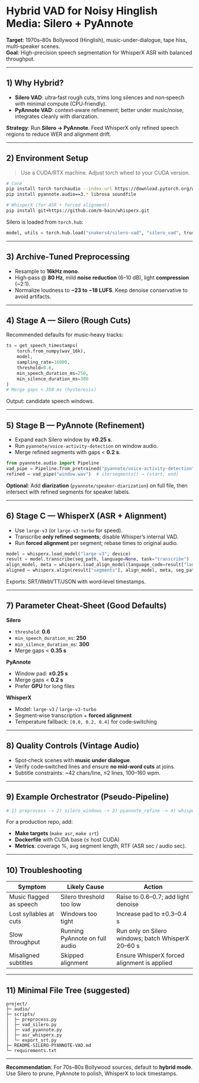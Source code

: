 # Hybrid VAD for Noisy Hinglish Media: Silero + PyAnnote
**Target**: 1970s–80s Bollywood (Hinglish), music-under-dialogue, tape hiss, multi‑speaker scenes.  
**Goal**: High-precision speech segmentation for WhisperX ASR with balanced throughput.

---

## 1) Why Hybrid?
- **Silero VAD**: ultra‑fast rough cuts, trims long silences and non‑speech with minimal compute (CPU‑friendly).
- **PyAnnote VAD**: context‑aware refinement; better under music/noise, integrates cleanly with diarization.

**Strategy**: Run **Silero → PyAnnote**. Feed WhisperX only refined speech regions to reduce WER and alignment drift.

---

## 2) Environment Setup
> Use a CUDA/RTX machine. Adjust torch wheel to your CUDA version.

```bash
# Core
pip install torch torchaudio --index-url https://download.pytorch.org/whl/cu121
pip install pyannote.audio==3.* librosa soundfile

# WhisperX (for ASR + forced alignment)
pip install git+https://github.com/m-bain/whisperx.git
```

Silero is loaded from `torch.hub`:
```python
model, utils = torch.hub.load("snakers4/silero-vad", "silero_vad", trust_repo=True)
```

---

## 3) Archive‑Tuned Preprocessing
- Resample to **16kHz mono**.
- High‑pass @ **80 Hz**, mild **noise reduction** (6–10 dB), light **compression** (~2:1).  
- Normalize loudness to **−23 to −18 LUFS**. Keep denoise conservative to avoid artifacts.

---

## 4) Stage A — Silero (Rough Cuts)
Recommended defaults for music‑heavy tracks:
```python
ts = get_speech_timestamps(
    torch.from_numpy(wav_16k),
    model,
    sampling_rate=16000,
    threshold=0.6,
    min_speech_duration_ms=250,
    min_silence_duration_ms=300
)
# Merge gaps < 350 ms (hysteresis)
```
Output: candidate speech windows.

---

## 5) Stage B — PyAnnote (Refinement)
- Expand each Silero window by **±0.25 s**.
- Run `pyannote/voice-activity-detection` on window audio.
- Merge refined segments with gaps < **0.2 s**.

```python
from pyannote.audio import Pipeline
vad_pipe = Pipeline.from_pretrained("pyannote/voice-activity-detection")
refined = vad_pipe("window.wav")  # itersegments() → (start, end)
```

**Optional**: Add **diarization** (`pyannote/speaker-diarization`) on full file, then intersect with refined segments for speaker labels.

---

## 6) Stage C — WhisperX (ASR + Alignment)
- Use `large-v3` (or `large-v3-turbo` for speed).
- Transcribe **only refined segments**; disable Whisper’s internal VAD.
- Run **forced alignment** per segment; rebase times to original audio.

```python
model = whisperx.load_model("large-v3", device)
result = model.transcribe(seg_path, language=None, task="transcribe")
align_model, meta = whisperx.load_align_model(language_code=result["language"], device=device)
aligned = whisperx.align(result["segments"], align_model, meta, seg_path, device)
```

Exports: SRT/WebVTT/JSON with word‑level timestamps.

---

## 7) Parameter Cheat‑Sheet (Good Defaults)
**Silero**  
- `threshold`: **0.6**  
- `min_speech_duration_ms`: **250**  
- `min_silence_duration_ms`: **300**  
- Merge gaps < **0.35 s**

**PyAnnote**  
- Window pad: **±0.25 s**  
- Merge gaps < **0.2 s**  
- Prefer **GPU** for long files

**WhisperX**  
- Model: `large-v3` / `large-v3-turbo`  
- Segment‑wise transcription + **forced alignment**  
- Temperature fallback: `[0.0, 0.2, 0.4]` for code‑switching

---

## 8) Quality Controls (Vintage Audio)
- Spot‑check scenes with **music under dialogue**.  
- Verify code‑switched lines and ensure **no mid‑word cuts** at joins.  
- Subtitle constraints: ~42 chars/line, ≤2 lines, 100–160 wpm.

---

## 9) Example Orchestrator (Pseudo‑Pipeline)
```python
# 1) preprocess -> 2) silero_windows -> 3) pyannote_refine -> 4) whisperx_transcribe -> 5) align -> 6) diarize -> 7) export
```

For a production repo, add:  
- **Make targets** (`make asr`, `make srt`)  
- **Dockerfile** with CUDA base (≤ host CUDA)  
- **Metrics**: coverage %, avg segment length, RTF (ASR sec / audio sec).

---

## 10) Troubleshooting
| Symptom | Likely Cause | Action |
|---|---|---|
| Music flagged as speech | Silero threshold too low | Raise to 0.6–0.7; add light denoise |
| Lost syllables at cuts | Windows too tight | Increase pad to ±0.3–0.4 s |
| Slow throughput | Running PyAnnote on full audio | Run only on Silero windows; batch WhisperX 20–60 s |
| Misaligned subtitles | Skipped alignment | Ensure WhisperX forced alignment is applied |

---

## 11) Minimal File Tree (suggested)
```
project/
├─ audio/
├─ scripts/
│  ├─ preprocess.py
│  ├─ vad_silero.py
│  ├─ vad_pyannote.py
│  ├─ asr_whisperx.py
│  └─ export_srt.py
├─ README-SILERO-PYANNOTE-VAD.md
└─ requirements.txt
```

---

**Recommendation**: For 70s–80s Bollywood sources, default to **hybrid mode**. Use Silero to prune, PyAnnote to polish, WhisperX to lock timestamps.
